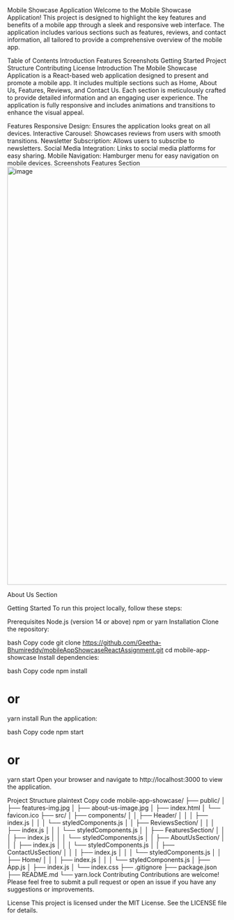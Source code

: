 Mobile Showcase Application
Welcome to the Mobile Showcase Application! This project is designed to highlight the key features and benefits of a mobile app through a sleek and responsive web interface. The application includes various sections such as features, reviews, and contact information, all tailored to provide a comprehensive overview of the mobile app.

Table of Contents
Introduction
Features
Screenshots
Getting Started
Project Structure
Contributing
License
Introduction
The Mobile Showcase Application is a React-based web application designed to present and promote a mobile app. It includes multiple sections such as Home, About Us, Features, Reviews, and Contact Us. Each section is meticulously crafted to provide detailed information and an engaging user experience. The application is fully responsive and includes animations and transitions to enhance the visual appeal.

Features
Responsive Design: Ensures the application looks great on all devices.
Interactive Carousel: Showcases reviews from users with smooth transitions.
Newsletter Subscription: Allows users to subscribe to newsletters.
Social Media Integration: Links to social media platforms for easy sharing.
Mobile Navigation: Hamburger menu for easy navigation on mobile devices.
Screenshots
Features Section
<img width="959" alt="image" src="https://github.com/Geetha-Bhumireddy/mobileAppShowcaseReactAssignment/assets/150501626/5afe37a2-9f37-44bf-895b-9f268178e617">

About Us Section

Getting Started
To run this project locally, follow these steps:

Prerequisites
Node.js (version 14 or above)
npm or yarn
Installation
Clone the repository:

bash
Copy code
git clone https://github.com/Geetha-Bhumireddy/mobileAppShowcaseReactAssignment.git
cd mobile-app-showcase
Install dependencies:

bash
Copy code
npm install
# or
yarn install
Run the application:

bash
Copy code
npm start
# or
yarn start
Open your browser and navigate to http://localhost:3000 to view the application.

Project Structure
plaintext
Copy code
mobile-app-showcase/
├── public/
│   ├── features-img.jpg
│   ├── about-us-image.jpg
│   ├── index.html
│   └── favicon.ico
├── src/
│   ├── components/
│   │   ├── Header/
│   │   │   ├── index.js
│   │   │   └── styledComponents.js
│   │   ├── ReviewsSection/
│   │   │   ├── index.js
│   │   │   └── styledComponents.js
│   │   ├── FeaturesSection/
│   │   │   ├── index.js
│   │   │   └── styledComponents.js
│   │   ├── AboutUsSection/
│   │   │   ├── index.js
│   │   │   └── styledComponents.js
│   │   ├── ContactUsSection/
│   │   │   ├── index.js
│   │   │   └── styledComponents.js
│   │   ├── Home/
│   │   │   ├── index.js
│   │   │   └── styledComponents.js
│   ├── App.js
│   ├── index.js
│   └── index.css
├── .gitignore
├── package.json
├── README.md
└── yarn.lock
Contributing
Contributions are welcome! Please feel free to submit a pull request or open an issue if you have any suggestions or improvements.

License
This project is licensed under the MIT License. See the LICENSE file for details.
